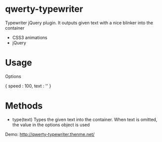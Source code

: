 # qwerty-typewriter
Typewriter jQuery plugin. It outputs given text with a nice blinker into the container

- CSS3 animations
- jQuery

# Usage
<div id="typewriter></div>

var qtyper = $('#typewriter').qtyper(options);

qtyper.type()

# Options
{
  speed : 100,
  text : ''
}

# Methods
- type(text) 
Types the given text into the container. When text is omitted, the value in the options object is used

Demo:
http://qwerty-typewriter.thenme.net/
